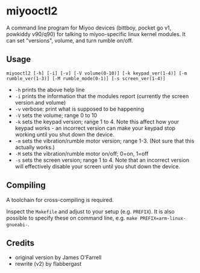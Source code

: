 # miyooctl2

A command line program for Miyoo devices (bittboy, pocket go v1, powkiddy v90/q90) for talking to miyoo-specific linux kernel modules. It can set "versions", volume, and turn rumble on/off.

## Usage

`miyooctl2 [-h] [-i] [-v] [-V volume(0-10)] [-k keypad_ver(1-4)] [-m rumble_ver(1-3)] [-M rumble_mode(0-1)] [-s screen_ver(1-4)]`

* `-h` prints the above help line
* `-i` prints the information that the modules report (currently the screen version and volume)
* `-v` verbose: print what is supposed to be happening
* `-V` sets the volume; range 0 to 10
* `-k` sets the keypad version; range 1 to 4. Note this affect how your keypad works - an incorrect version can make your keypad stop working until you shut down the device.
* `-m` sets the vibration/rumble motor version; range 1-3. (Not sure that this actually works.)
* `-M` sets the vibration/rumble motor on/off; 0=on, 1=off
* `-s` sets the screen version; range 1 to 4. Note that an incorrect version will effectively disable your screen until you shut down the device.

## Compiling

A toolchain for cross-compiling is required.

Inspect the `Makefile` and adjust to your setup (e.g. `PREFIX`). It is also possible to specify these on command line, e.g. `make PREFIX=arm-linux-gnueabi-`.

## Credits

* original version by James O'Farrell
* rewrite (v2) by flabbergast
